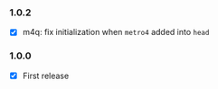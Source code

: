 ### 1.0.2
+ [x] m4q: fix initialization when `metro4` added into `head` 

### 1.0.0
+ [x] First release